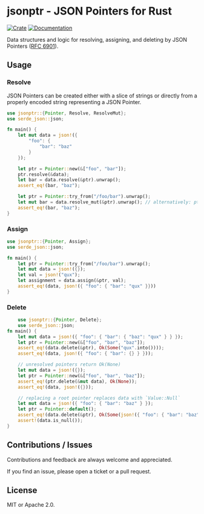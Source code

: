 # jsonptr - JSON Pointers for Rust

[![Crate](https://img.shields.io/crates/v/jsonptr.svg)](https://crates.io/crates/jsonptr)
[![Documentation](https://docs.rs/jsonptr/badge.svg)](https://docs.rs/jsonptr)

Data structures and logic for resolving, assigning, and deleting by JSON Pointers ([RFC
6901](https://datatracker.ietf.org/doc/html/rfc6901)).

## Usage

### Resolve

JSON Pointers can be created either with a slice of strings or directly from a properly encoded string representing a JSON Pointer.

```rust
use jsonptr::{Pointer, Resolve, ResolveMut};
use serde_json::json;

fn main() {
    let mut data = json!({
        "foo": {
            "bar": "baz"
        }
    });

    let ptr = Pointer::new(&["foo", "bar"]);
    ptr.resolve(&data);
    let bar = data.resolve(&ptr).unwrap();
    assert_eq!(bar, "baz");

    let ptr = Pointer::try_from("/foo/bar").unwrap();
    let mut bar = data.resolve_mut(&ptr).unwrap(); // alternatively: ptr.resolve_mut(&mut data);
    assert_eq!(bar, "baz");
}

```

### Assign

```rust
use jsonptr::{Pointer, Assign};
use serde_json::json;

fn main() {
    let ptr = Pointer::try_from("/foo/bar").unwrap();
    let mut data = json!({});
    let val = json!("qux");
    let assignment = data.assign(&ptr, val);
    assert_eq!(data, json!({ "foo": { "bar": "qux" }}))
}
```

### Delete

```rust
    use jsonptr::{Pointer, Delete};
    use serde_json::json;
fn main() {
    let mut data = json!({ "foo": { "bar": { "baz": "qux" } } });
    let ptr = Pointer::new(&["foo", "bar", "baz"]);
    assert_eq!(data.delete(&ptr), Ok(Some("qux".into())));
    assert_eq!(data, json!({ "foo": { "bar": {} } }));

    // unresolved pointers return Ok(None)
    let mut data = json!({});
    let ptr = Pointer::new(&["foo", "bar", "baz"]);
    assert_eq!(ptr.delete(&mut data), Ok(None));
    assert_eq!(data, json!({}));

    // replacing a root pointer replaces data with `Value::Null`
    let mut data = json!({ "foo": { "bar": "baz" } });
    let ptr = Pointer::default();
    assert_eq!(data.delete(&ptr), Ok(Some(json!({ "foo": { "bar": "baz" } }))));
    assert!(data.is_null());
}
```

## Contributions / Issues

Contributions and feedback are always welcome and appreciated.

If you find an issue, please open a ticket or a pull request.

## License

MIT or Apache 2.0.
